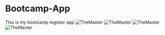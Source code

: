# Bootcamp-App
 This is my bootcamp register  app
![TheMaster](https://github.com/zahrawm/Bootcamp-App/blob/main/IspacePeopleApp/Frontpage.jpg)
![TheMaster](https://github.com/zahrawm/Bootcamp-App/blob/main/IspacePeopleApp/Details.jpg)
![TheMaster](https://github.com/zahrawm/Bootcamp-App/blob/main/IspacePeopleApp/Am.jpg)
![TheMaster](https://github.com/zahrawm/Bootcamp-App/blob/main/IspacePeopleApp/Pm.jpg)